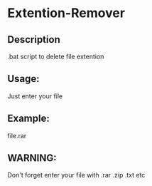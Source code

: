 # Extention-Remover

## Description
.bat script to delete file extention

## Usage:
Just enter your file

## Example:
file.rar

## WARNING: 
Don't forget enter your file with .rar .zip .txt etc
